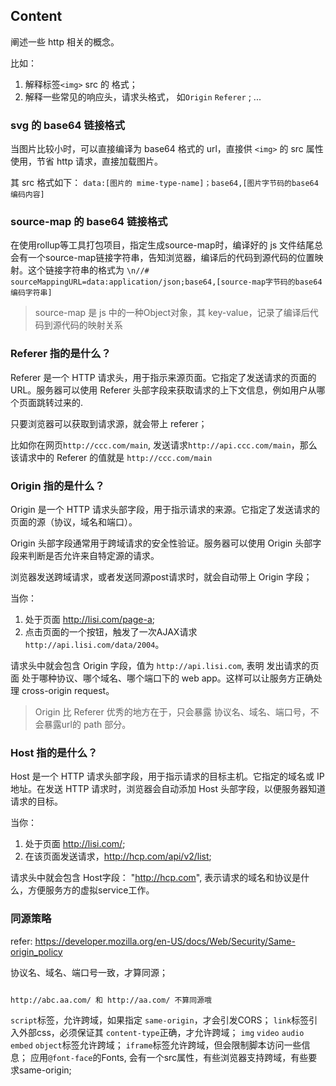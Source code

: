 ## Content
阐述一些 http 相关的概念。

比如：
1. 解释标签`<img>` src 的 格式；
2. 解释一些常见的响应头，请求头格式， 如`Origin` `Referer` ;
...

### svg 的 base64 链接格式
当图片比较小时，可以直接编译为 base64 格式的 url，直接供 `<img>` 的 src 属性使用，节省 http 请求，直接加载图片。  
  
其 src 格式如下：
`data:[图片的 mime-type-name]；base64,[图片字节码的base64编码内容]`


### source-map 的 base64 链接格式
在使用rollup等工具打包项目，指定生成source-map时，编译好的 js 文件结尾总会有一个source-map链接字符串，告知浏览器，编译后的代码到源代码的位置映射。这个链接字符串的格式为
```\n//# sourceMappingURL=data:application/json;base64,[source-map字节码的base64编码字符串]```
> source-map 是 js 中的一种Object对象，其 key-value，记录了编译后代码到源代码的映射关系

### Referer 指的是什么？
Referer 是一个 HTTP 请求头，用于指示来源页面。它指定了发送请求的页面的 URL。服务器可以使用 Referer 头部字段来获取请求的上下文信息，例如用户从哪个页面跳转过来的.

只要浏览器可以获取到请求源，就会带上 referer；

比如你在网页`http://ccc.com/main`, 发送请求`http://api.ccc.com/main`，那么该请求中的 Referer 的值就是 `http://ccc.com/main`


### Origin 指的是什么？
Origin 是一个 HTTP 请求头部字段，用于指示请求的来源。它指定了发送请求的页面的源（协议，域名和端口）。

Origin 头部字段通常用于跨域请求的安全性验证。服务器可以使用 Origin 头部字段来判断是否允许来自特定源的请求。

浏览器发送跨域请求，或者发送同源post请求时，就会自动带上 Origin 字段；

当你：
1. 处于页面 http://lisi.com/page-a;
2. 点击页面的一个按钮，触发了一次AJAX请求`http://api.lisi.com/data/2004`。

请求头中就会包含 Origin 字段，值为 `http://api.lisi.com`, 表明 发出请求的页面 处于哪种协议、哪个域名、哪个端口下的 web app。这样可以让服务方正确处理 cross-origin request。

> Origin 比 Referer 优秀的地方在于，只会暴露 协议名、域名、端口号，不会暴露url的 path 部分。

### Host 指的是什么？
Host 是一个 HTTP 请求头部字段，用于指示请求的目标主机。它指定的域名或 IP 地址。在发送 HTTP 请求时，浏览器会自动添加 Host 头部字段，以便服务器知道请求的目标。

当你：
1. 处于页面 http://lisi.com/;
2. 在该页面发送请求，http://hcp.com/api/v2/list;
   
请求头中就会包含 Host字段： "http://hcp.com", 表示请求的域名和协议是什么，方便服务方的虚拟service工作。



### 同源策略 
refer: https://developer.mozilla.org/en-US/docs/Web/Security/Same-origin_policy

协议名、域名、端口号一致，才算同源；

```txt

http://abc.aa.com/ 和 http://aa.com/ 不算同源哦
```

`script`标签，允许跨域，如果指定 `same-origin`，才会引发CORS；
`link`标签引入外部css，必须保证其 `content-type`正确，才允许跨域；
`img` `video` `audio` `embed` `object`标签允许跨域；
`iframe`标签允许跨域，但会限制脚本访问一些信息；
应用`@font-face`的Fonts, 会有一个src属性，有些浏览器支持跨域，有些要求same-origin;

